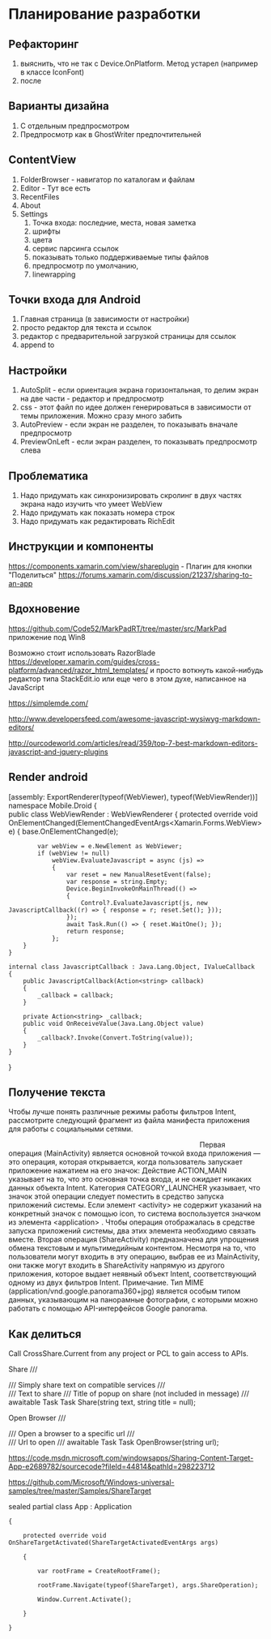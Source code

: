 ﻿# Планирование разработки

## Рефакторинг

1. выяснить, что не так с Device.OnPlatform. Метод устарел (например в классе IconFont)
2. после 


## Варианты дизайна

1. С отдельным предпросмотром
2. Предпросмотр как в GhostWriter предпочтительней

## ContentView

1. FolderBrowser - навигатор по каталогам и файлам
2. Editor - Тут все есть
3. RecentFiles 
4. About
5. Settings
	1. Точка входа: последние, места, новая заметка
	2. шрифты
	3. цвета
	4. сервис парсинга ссылок
	5. показывать только поддерживаемые типы файлов
	6. предпросмотр по умолчанию,
	7. linewrapping

## Точки входа для Android

1. Главная страница (в зависимости от настройки)
2. просто редактор для текста и ссылок
3. редактор с предварительной загрузкой страницы для ссылок
4. append to

## Настройки

1. AutoSplit - если ориентация экрана горизонтальная, то делим экран на две части - редактор и предпросмотр
2. css - этот файл по идее должен генерироваться в зависимости от темы приложения. Можно сразу много забить
3. AutoPreview - если экран не разделен, то показывать вначале предпросмотр
4. PreviewOnLeft - если экран разделен, то показывать предпросмотр слева

## Проблематика

1. Надо придумать как синхронизировать скролинг в двух частях экрана надо изучить что умеет WebView
2. Надо придумать как показать номера строк
3. Надо придумать как редактировать RichEdit

## Инструкции и компоненты

https://components.xamarin.com/view/shareplugin - Плагин для кнопки "Поделиться"
https://forums.xamarin.com/discussion/21237/sharing-to-an-app

## Вдохновение

https://github.com/Code52/MarkPadRT/tree/master/src/MarkPad приложение под Win8

Возможно стоит использовать RazorBlade https://developer.xamarin.com/guides/cross-platform/advanced/razor_html_templates/ и просто воткнуть какой-нибудь редактор типа StackEdit.io или еще чего в этом духе, написанное на JavaScript

https://simplemde.com/

http://www.developersfeed.com/awesome-javascript-wysiwyg-markdown-editors/

http://ourcodeworld.com/articles/read/359/top-7-best-markdown-editors-javascript-and-jquery-plugins


## Render android

[assembly: ExportRenderer(typeof(WebViewer), typeof(WebViewRender))]
namespace Mobile.Droid
{    
    public class WebViewRender : WebViewRenderer
    {
        protected override void OnElementChanged(ElementChangedEventArgs<Xamarin.Forms.WebView> e)
        {
            base.OnElementChanged(e);

            var webView = e.NewElement as WebViewer;
            if (webView != null)
                webView.EvaluateJavascript = async (js) =>
                {
                    var reset = new ManualResetEvent(false);
                    var response = string.Empty;
                    Device.BeginInvokeOnMainThread(() =>
                    {
                        Control?.EvaluateJavascript(js, new JavascriptCallback((r) => { response = r; reset.Set(); }));
                    });
                    await Task.Run(() => { reset.WaitOne(); });
                    return response;
                };
        }
    }
   
    internal class JavascriptCallback : Java.Lang.Object, IValueCallback
    {
        public JavascriptCallback(Action<string> callback)
        {
            _callback = callback;
        }

        private Action<string> _callback;
        public void OnReceiveValue(Java.Lang.Object value)
        {
            _callback?.Invoke(Convert.ToString(value));
        }
    }
}

## Получение текста

Чтобы лучше понять различные режимы работы фильтров Intent, рассмотрите следующий фрагмент из файла манифеста приложения для работы с социальными сетями.
<activity android:name="MainActivity">
    <!-- This activity is the main entry, should appear in app launcher -->
    <intent-filter>
        <action android:name="android.intent.action.MAIN" />
        <category android:name="android.intent.category.LAUNCHER" />
    </intent-filter>
</activity>

<activity android:name="ShareActivity">
    <!-- This activity handles "SEND" actions with text data -->
    <intent-filter>
        <action android:name="android.intent.action.SEND"/>
        <category android:name="android.intent.category.DEFAULT"/>
        <data android:mimeType="text/plain"/>
    </intent-filter>
    <!-- This activity also handles "SEND" and "SEND_MULTIPLE" with media data -->
    <intent-filter>
        <action android:name="android.intent.action.SEND"/>
        <action android:name="android.intent.action.SEND_MULTIPLE"/>
        <category android:name="android.intent.category.DEFAULT"/>
        <data android:mimeType="application/vnd.google.panorama360+jpg"/>
        <data android:mimeType="image/*"/>
        <data android:mimeType="video/*"/>
    </intent-filter>
</activity>
Первая операция (MainActivity) является основной точкой входа приложения — это операция, которая открывается, когда пользователь запускает приложение нажатием на его значок:
Действие ACTION_MAIN указывает на то, что это основная точка входа, и не ожидает никаких данных объекта Intent.
Категория CATEGORY_LAUNCHER указывает, что значок этой операции следует поместить в средство запуска приложений системы. Если элемент &lt;activity&gt; не содержит указаний на конкретный значок с помощью icon, то система воспользуется значком из элемента &lt;application&gt; .
Чтобы операция отображалась в средстве запуска приложений системы, два этих элемента необходимо связать вместе.
Вторая операция (ShareActivity) предназначена для упрощения обмена текстовым и мультимедийным контентом. Несмотря на то, что пользователи могут входить в эту операцию, выбрав ее из MainActivity, они также могут входить в ShareActivity напрямую из другого приложения, которое выдает неявный объект Intent, соответствующий одному из двух фильтров Intent.
Примечание. Тип MIME (application/vnd.google.panorama360+jpg) является особым типом данных, указывающим на панорамные фотографии, с которыми можно работать с помощью API-интерфейсов Google panorama.

## Как делиться

Call CrossShare.Current from any project or PCL to gain access to APIs.

Share
/// <summary>
/// Simply share text on compatible services
/// </summary>
/// <param name="text">Text to share</param>
/// <param name="title">Title of popup on share (not included in message)</param>
/// <returns>awaitable Task</returns>
Task Share(string text, string title = null);


Open Browser
/// <summary>
/// Open a browser to a specific url
/// </summary>
/// <param name="url">Url to open</param>
/// <returns>awaitable Task</returns>
Task OpenBrowser(string url);

https://code.msdn.microsoft.com/windowsapps/Sharing-Content-Target-App-e2689782/sourcecode?fileId=44814&pathId=298223712

https://github.com/Microsoft/Windows-universal-samples/tree/master/Samples/ShareTarget


sealed partial class App : Application

    {

        protected override void OnShareTargetActivated(ShareTargetActivatedEventArgs args)

        {

            var rootFrame = CreateRootFrame();

            rootFrame.Navigate(typeof(ShareTarget), args.ShareOperation);

            Window.Current.Activate();

        }

    }